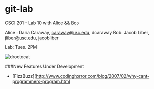 git-lab
=======

CSCI 201 - Lab 10 with Alice &amp;&amp; Bob

Alice : Daria Caraway, caraway@usc.edu, dcaraway
Bob: Jacob Liber, jliber@usc.edu, jacobliber

Lab: Tues. 2PM

![droctocat](droctocat.png"droctocat")

###New Features Under Development
  + [FizzBuzz](http://www.codinghorror.com/blog/2007/02/why-cant-programmers-program.html
